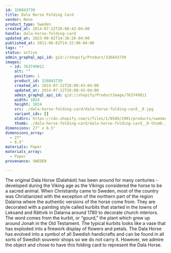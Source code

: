 ```yaml
---
id: 326843739
title: Dala Horse Folding Card
vendor: None
product_type: Sweden
created_at: 2014-07-22T20:00:42-04:00
handle: dala-horse-folding-card
updated_at: 2023-08-02T14:36:26-04:00
published_at: 2011-06-02T14:32:00-04:00
tags: ""
status: active
admin_graphql_api_id: gid://shopify/Product/326843739
images:
  - id: 763749011
    alt: ""
    position: 1
    product_id: 326843739
    created_at: 2014-07-22T20:00:43-04:00
    updated_at: 2014-07-22T20:00:43-04:00
    admin_graphql_api_id: gid://shopify/ProductImage/763749011
    width: 1024
    height: 1024
    src: ./dala-horse-folding-card/dala-horse-folding-card__0.jpg
    variant_ids: []
    oldSrc: https://cdn.shopify.com/s/files/1/0589/2901/products/sweden16.jpeg?v=1406073643
    thumb: ./dala-horse-folding-card/dala-horse-folding-card__0-thumb.jpg
dimensions: 27" x 6.5"
dimensions_array:
  - 27"
  - 6.5"
materials: Paper
materials_array:
  - Paper
provenance: SWEDEN

---
```


The original Dala Horse (Dalahäst) has been around for many centuries \- developed during the Viking age as the Vikings considered the horse to be a sacred animal. When Christianity came to Sweden, most of the country was Christianized with the exception of the northern part of the region Dalarna where the authentic versions of the horse come from. They are decorated with a painting style called kurbits that started in the towns of Leksand and Rättvik in Dalarna around 1780 to decorate church interiors. The word comes from the kurbit, or “gourd,” the plant which grew up around Jonah in the Old Testament. The typical kurbits looks like a vase that has exploded into a firework display of flowers and petals. The Dala Horse has evolved into a symbol of all Swedish handicrafts and can be found in all sorts of Swedish souvenir shops so we do not carry it. However, we admire the object and chose to have this folding card to represent the Dala Horse.